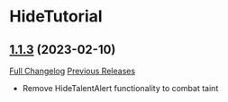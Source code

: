 # HideTutorial

## [1.1.3](https://github.com/ketho-wow/HideTutorial/tree/1.1.3) (2023-02-10)
[Full Changelog](https://github.com/ketho-wow/HideTutorial/compare/1.1.2...1.1.3) [Previous Releases](https://github.com/ketho-wow/HideTutorial/releases)

- Remove HideTalentAlert functionality to combat taint  
